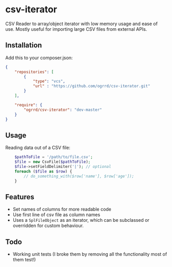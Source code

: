 csv-iterator
============

CSV Reader to array/object iterator with low memory usage and ease of use.
Mostly useful for importing large CSV files from external APIs.

Installation
------------

Add this to your composer.json:
```json
{
    "repositories": [
        {
            "type": "vcs",
            "url" : "https://github.com/ogrrd/csv-iterator.git"
        }
    ],

    "require": {
        "ogrrd/csv-iterator": "dev-master"
    }
}
```

Usage
-----

Reading data out of a CSV file:
```php
    $pathToFile = '/path/to/file.csv';
    $file = new CsvFile($pathToFile);
    $file->setFieldDelimiter('|'); // optional 
    foreach ($file as $row) {
        // do_something_with($row['name'], $row['age']);
    }
```

Features
--------

* Set names of columns for more readable code
* Use first line of csv file as column names
* Uses a ``SplFileObject`` as an iterator, which can be subclassed or overridden for custom behaviour.

Todo
----

* Working unit tests (I broke them by removing all the functionality most of them test!)
